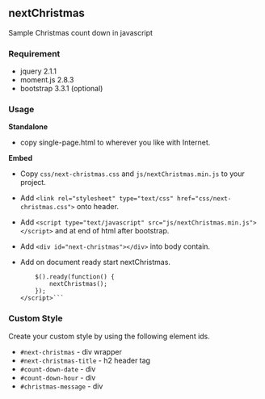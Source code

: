 ## nextChristmas
Sample Christmas count down in javascript

### Requirement
* jquery 2.1.1
* moment.js 2.8.3
* bootstrap 3.3.1 (optional)

### Usage
**Standalone**

* copy single-page.html to wherever you like with Internet.

**Embed**

* Copy `css/next-christmas.css` and `js/nextChristmas.min.js` to your project.
* Add `<link rel="stylesheet" type="text/css" href="css/next-christmas.css">` onto header.
* Add `<script type="text/javascript" src="js/nextChristmas.min.js"></script>` and at end of html after bootstrap.
* Add `<div id="next-christmas"></div>` into body contain.
* Add on document ready start nextChristmas.

    ```<script type="text/javascript">
        $().ready(function() {
            nextChristmas();
        });
    </script>```

### Custom Style
Create your custom style by using the following element ids. 

* `#next-christmas` - div wrapper 
* `#next-christmas-title` - h2 header tag
* `#count-down-date` - div
* `#count-down-hour` - div
* `#christmas-message` - div